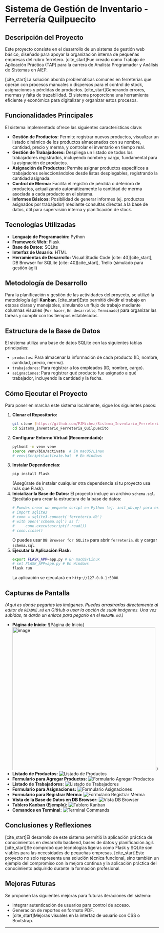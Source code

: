 # Sistema de Gestión de Inventario - Ferretería Quilpuecito

## Descripción del Proyecto

Este proyecto consiste en el desarrollo de un sistema de gestión web básico, diseñado para apoyar la organización interna de pequeñas empresas del rubro ferretero. [cite_start]Fue creado como Trabajo de Aplicación Práctica (TAP) para la carrera de Analista Programador y Análisis de Sistemas en AIEP.

[cite_start]La solución aborda problemáticas comunes en ferreterías que operan con procesos manuales o dispersos para el control de stock, asignaciones y pérdidas de productos. [cite_start]Generando errores, mermas y falta de trazabilidad. El sistema proporciona una herramienta eficiente y económica para digitalizar y organizar estos procesos.

## Funcionalidades Principales

El sistema implementado ofrece las siguientes características clave:

* **Gestión de Productos:** Permite registrar nuevos productos, visualizar un listado dinámico de los productos almacenados con su nombre, cantidad, precio y merma, y controlar el inventario en tiempo real.
* **Gestión de Trabajadores:** Despliega un listado de todos los trabajadores registrados, incluyendo nombre y cargo, fundamental para la asignación de productos.
* **Asignación de Productos:** Permite asignar productos específicos a trabajadores seleccionándolos desde listas desplegables, registrando la cantidad asignada.
* **Control de Merma:** Facilita el registro de pérdida o deterioro de productos, actualizando automáticamente la cantidad de merma asociada a cada producto en el sistema.
* **Informes Básicos:** Posibilidad de generar informes (ej. productos asignados por trabajador) mediante consultas directas a la base de datos, útil para supervisión interna y planificación de stock.

## Tecnologías Utilizadas

* **Lenguaje de Programación:** Python 
* **Framework Web:** Flask 
* **Base de Datos:** SQLite 
* **Interfaz de Usuario:** HTML 
* **Herramientas de Desarrollo:** Visual Studio Code [cite: 40][cite_start], DB Browser for SQLite [cite: 40][cite_start], Trello (simulado para gestión ágil) 

## Metodología de Desarrollo

Para la planificación y gestión de las actividades del proyecto, se utilizó la metodología ágil **Kanban**. [cite_start]Esto permitió dividir el trabajo en etapas claras y manejables, simulando un flujo de trabajo mediante columnas visuales (`Por hacer`, `En desarrollo`, `Terminado`) para organizar las tareas y cumplir con los tiempos establecidos.

## Estructura de la Base de Datos

El sistema utiliza una base de datos SQLite con las siguientes tablas principales:

* `productos`: Para almacenar la información de cada producto (ID, nombre, cantidad, precio, merma).
* `trabajadores`: Para registrar a los empleados (ID, nombre, cargo).
* `asignaciones`: Para registrar qué producto fue asignado a qué trabajador, incluyendo la cantidad y la fecha.

## Cómo Ejecutar el Proyecto

Para poner en marcha este sistema localmente, sigue los siguientes pasos:

1.  **Clonar el Repositorio:**
    ```bash
    git clone [https://github.com/FJMichea/Sistema_Inventario_Ferreteria_Quilpuecito.git](https://github.com/FJMichea/Sistema_Inventario_Ferreteria_Quilpuecito.git)
    cd Sistema_Inventario_Ferreteria_Quilpuecito
    ```
2.  **Configurar Entorno Virtual (Recomendado):**
    ```bash
    python3 -m venv venv
    source venv/bin/activate  # En macOS/Linux
    # venv\Scripts\activate.bat  # En Windows
    ```
3.  **Instalar Dependencias:**
    ```bash
    pip install Flask
    ```
    (Asegúrate de instalar cualquier otra dependencia si tu proyecto usa más que Flask).
4.  **Inicializar la Base de Datos:**
    El proyecto incluye un archivo `schema.sql`. Ejecútalo para crear la estructura de la base de datos:
    ```python
    # Puedes crear un pequeño script en Python (ej. init_db.py) para esto:
    # import sqlite3
    # conn = sqlite3.connect('ferreteria.db')
    # with open('schema.sql') as f:
    #     conn.executescript(f.read())
    # conn.close()
    ```
    O puedes usar `DB Browser for SQLite` para abrir `ferreteria.db` y cargar `schema.sql`.
5.  **Ejecutar la Aplicación Flask:**
    ```bash
    export FLASK_APP=app.py # En macOS/Linux
    # set FLASK_APP=app.py # En Windows
    flask run
    ```
    La aplicación se ejecutará en `http://127.0.0.1:5000`.

## Capturas de Pantalla

*(Aquí es donde pegarías las imágenes. Puedes arrastrarlas directamente al editor de `README.md` en GitHub o usar la opción de subir imágenes. Una vez subidas, te darán un enlace para pegarlo en el `README.md`.)*

* **Página de Inicio:**
    ![Página de Inicio]<img width="468" alt="image" src="https://github.com/user-attachments/assets/c1299b08-59be-4c1e-89f0-b4eeefdb081e" />
) 
* **Listado de Productos:**
    ![Listado de Productos](<img width="468" alt="image" src="https://github.com/user-attachments/assets/efd26cea-a91d-46b5-bd9b-bab43c3c9ebd" />
) 
* **Formulario para Agregar Productos:**
    ![Formulario Agregar Productos](<img width="468" alt="image" src="https://github.com/user-attachments/assets/fc7b07a1-e519-4f46-94c7-378c1956ce52" />
) 
* **Listado de Trabajadores:**
    ![Listado de Trabajadores](<img width="468" alt="image" src="https://github.com/user-attachments/assets/2e242f5c-9261-4406-8cd9-27f7eb7e4fb2" />
) 
* **Formulario para Asignaciones:**
    ![Formulario Asignaciones](<img width="468" alt="image" src="https://github.com/user-attachments/assets/bde79498-9ced-4f55-8154-459e0c202ed5" />
) 
* **Formulario para Registrar Merma:**
    ![Formulario Registrar Merma](<img width="468" alt="image" src="https://github.com/user-attachments/assets/b9ea8a71-47e1-41a5-8b42-3d89c49aa868" />
) 
* **Vista de la Base de Datos en DB Browser:**
    ![Vista DB Browser](<img width="468" alt="image" src="https://github.com/user-attachments/assets/a4d38126-521f-48ca-9270-214e193fc169" />
) 
* **Tablero Kanban (Ejemplo):**
    ![Tablero Kanban](<img width="396" alt="image" src="https://github.com/user-attachments/assets/23c93b4e-e4c0-4a14-804c-05255926a520" />
) 
* **Comandos en Terminal:**
    ![Terminal Commands](<img width="468" alt="image" src="https://github.com/user-attachments/assets/019e4ff7-648a-4030-80ee-d33bdfc0ee77" />
) 


## Conclusiones y Reflexiones

[cite_start]El desarrollo de este sistema permitió la aplicación práctica de conocimientos en desarrollo backend, bases de datos y planificación ágil. [cite_start]Se comprobó que tecnologías ligeras como Flask y SQLite son viables para las necesidades de pequeñas empresas. [cite_start]Este proyecto no solo representa una solución técnica funcional, sino también un ejemplo del compromiso con la mejora continua y la aplicación práctica del conocimiento adquirido durante la formación profesional.

## Mejoras Futuras

Se proponen las siguientes mejoras para futuras iteraciones del sistema:
* Integrar autenticación de usuarios para control de acceso.
* Generación de reportes en formato PDF.
* [cite_start]Mejoras visuales en la interfaz de usuario con CSS o Bootstrap.

---
